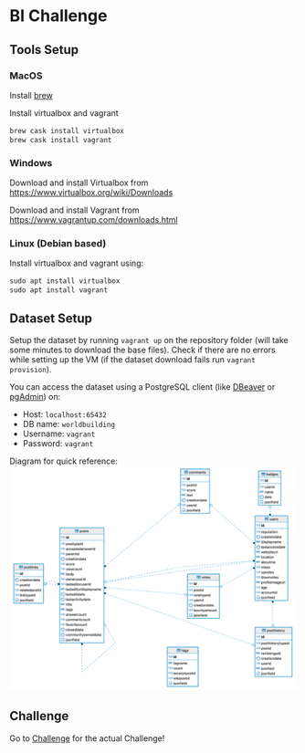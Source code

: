 # BI Challenge


## Tools Setup

### MacOS

Install [brew](https://brew.sh/)

Install virtualbox and vagrant
```
brew cask install virtualbox
brew cask install vagrant
```

### Windows

Download and install Virtualbox from https://www.virtualbox.org/wiki/Downloads

Download and install Vagrant from https://www.vagrantup.com/downloads.html

### Linux (Debian based)

Install virtualbox and vagrant using:
```
sudo apt install virtualbox
sudo apt install vagrant
```

## Dataset Setup

Setup the dataset by running `vagrant up` on the repository folder (will take some minutes to download the base files).
Check if there are no errors while setting up the VM (if the dataset download fails run `vagrant provision`).

You can access the dataset using a PostgreSQL client (like [DBeaver](https://dbeaver.io/) or [pgAdmin](https://www.pgadmin.org/)) on:
 * Host: `localhost:65432`
 * DB name: `worldbuilding`
 * Username: `vagrant`
 * Password: `vagrant`

Diagram for quick reference:
![db_diagram](https://github.com/Triggerise/bi-challenge/blob/master/bi-challenge-diagram.png?raw=true)

## Challenge

Go to [Challenge](Challenge.md) for the actual Challenge!
